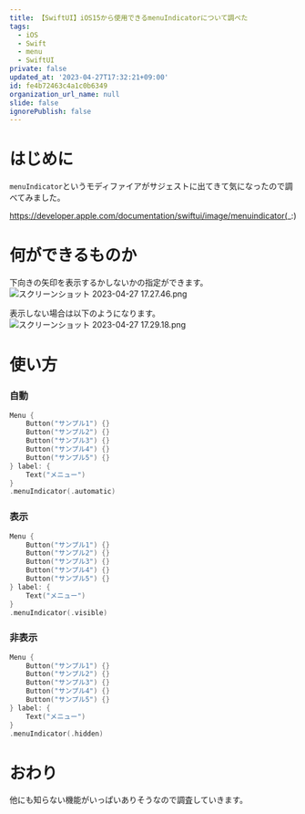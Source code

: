```yaml
---
title: 【SwiftUI】iOS15から使用できるmenuIndicatorについて調べた
tags:
  - iOS
  - Swift
  - menu
  - SwiftUI
private: false
updated_at: '2023-04-27T17:32:21+09:00'
id: fe4b72463c4a1c0b6349
organization_url_name: null
slide: false
ignorePublish: false
---
```

# はじめに
`menuIndicator`というモディファイアがサジェストに出てきて気になったので調べてみました。

https://developer.apple.com/documentation/swiftui/image/menuindicator(_:)

# 何ができるものか
下向きの矢印を表示するかしないかの指定ができます。
![スクリーンショット 2023-04-27 17.27.46.png](https://qiita-image-store.s3.ap-northeast-1.amazonaws.com/0/1745371/46f8dc0d-1ebd-089b-3cb7-a992d455db98.png)

表示しない場合は以下のようになります。
![スクリーンショット 2023-04-27 17.29.18.png](https://qiita-image-store.s3.ap-northeast-1.amazonaws.com/0/1745371/20442770-2af4-73e2-43c0-7052b8e24b6e.png)

# 使い方
### 自動
```swift
Menu {
    Button("サンプル1") {}
    Button("サンプル2") {}
    Button("サンプル3") {}
    Button("サンプル4") {}
    Button("サンプル5") {}
} label: {
    Text("メニュー")
}
.menuIndicator(.automatic)
```

### 表示
```swift
Menu {
    Button("サンプル1") {}
    Button("サンプル2") {}
    Button("サンプル3") {}
    Button("サンプル4") {}
    Button("サンプル5") {}
} label: {
    Text("メニュー")
}
.menuIndicator(.visible)
```

### 非表示
```swift
Menu {
    Button("サンプル1") {}
    Button("サンプル2") {}
    Button("サンプル3") {}
    Button("サンプル4") {}
    Button("サンプル5") {}
} label: {
    Text("メニュー")
}
.menuIndicator(.hidden)
```

# おわり
他にも知らない機能がいっぱいありそうなので調査していきます。
